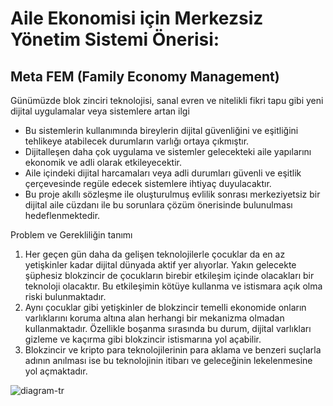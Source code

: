 # Aile Ekonomisi için Merkezsiz Yönetim Sistemi Önerisi: #
## Meta FEM (Family Economy Management) ##

Günümüzde blok zinciri teknolojisi, sanal evren ve nitelikli fikri tapu gibi yeni dijital uygulamalar veya sistemlere
artan ilgi
* Bu sistemlerin kullanımında bireylerin dijital güvenliğini ve eşitliğini tehlikeye atabilecek durumların varlığı ortaya
çıkmıştır.
* Dijitalleşen daha çok uygulama ve sistemler gelecekteki aile yapılarını ekonomik ve adli olarak etkileyecektir.
* Aile içindeki dijital harcamaları veya adli durumları güvenli ve eşitlik çerçevesinde regüle edecek sistemlere
ihtiyaç duyulacaktır.
* Bu proje akıllı sözleşme ile oluşturulmuş evlilik sonrası merkeziyetsiz bir dijital aile cüzdanı ile bu sorunlara çözüm
önerisinde bulunulması hedeflenmektedir.


Problem ve Gerekliliğin tanımı
1. Her geçen gün daha da gelişen teknolojilerle çocuklar da en az yetişkinler
kadar dijital dünyada aktif yer alıyorlar. Yakın gelecekte şüphesiz blokzincir
de çocukların birebir etkileşim içinde olacakları bir teknoloji olacaktır. Bu
etkileşimin kötüye kullanma ve istismara açık olma riski bulunmaktadır.
2. Aynı çocuklar gibi yetişkinler de blokzincir temelli ekonomide onların
varlıklarını koruma altına alan herhangi bir mekanizma olmadan
kullanmaktadır. Özellikle boşanma sırasında bu durum, dijital varlıkları
gizleme ve kaçırma gibi blokzincir istismarına yol açabilir.
3. Blokzincir ve kripto para teknolojilerinin para aklama ve benzeri suçlarla
adının anılması ise bu teknolojinin itibarı ve geleceğinin lekelenmesine
yol açmaktadır.

![diagram-tr](https://user-images.githubusercontent.com/86969996/170356683-c4657eda-72d5-4add-b4ba-2de142da96b6.JPG)
